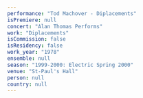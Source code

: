 ```yaml
---
performance: "Tod Machover - Diplacements"
isPremiere: null
concert: "Alan Thomas Performs"
work: "Diplacements"
isCommission: false
isResidency: false
work_year: "1978"
ensemble: null
season: "1999-2000: Electric Spring 2000"
venue: "St-Paul's Hall"
person: null
country: null
---
```


